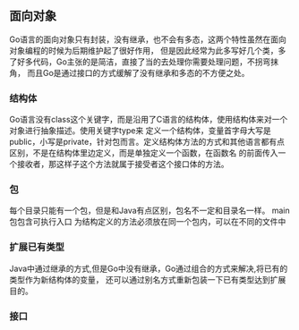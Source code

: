 ## 面向对象
Go语言的面向对象只有封装，没有继承，也不会有多态，这两个特性虽然在面向对象编程的时候为后期维护起了很好作用，
但是因此经常为此多写好几个类，多了好多代码，Go主张的是简洁，直接了当的去处理你需要处理问题，不拐弯抹角，
而且Go是通过接口的方式缓解了没有继承和多态的不方便之处。

### 结构体
Go语言没有class这个关键字，而是沿用了C语言的结构体，使用结构体来对一个对象进行抽象描述。使用关键字type来
定义一个结构体，变量首字母大写是public，小写是private，针对包而言。定义结构体方法的方式和其他语言都有点区别，不是在结构体里边定义，而是单独定义一个函数，在函数名
的前面传入一个接收者，那这样子这个方法就属于接受者这个接口体的方法。

### 包
每个目录只能有一个包，但是和Java有点区别，包名不一定和目录名一样。
main包包含可执行入口
为结构定义的方法必须放在同一个包内，可以在不同的文件中

### 扩展已有类型
Java中通过继承的方式,但是Go中没有继承，Go通过组合的方式来解决,将已有的类型作为新结构体的变量，
还可以通过别名方式重新包装一下已有类型达到扩展目的。

### 接口




